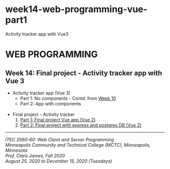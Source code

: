 # week14-web-programming-vue-part1

Activity tracker app with Vue3

<h1>WEB PROGRAMMING</h1>

<h2>Week 14: Final project - Activity tracker app with Vue 3</h2>

<ul>
  <li>
    Activity tracker app (Vue 3)
    <ul>
      <li>
        Part 1: No components - Contd. from <a href="https://github.com/myverdict/week10-web-programming-vue">Week 10</a>
      </li>
      <li>
        Part 2: App with components
      </li>
    </ul>

  </li>

  <br>

  <li>
    Final project - Activity tracker
    <ol>
      <li>
        <a href="https://github.com/myverdict/ITEC-week14-final-project">
          Part 1: Final project Vue app (Vue 2)
        </a>
      </li>
      <li>
        <a href="https://github.com/myverdict/ITEC-final-project-activity-tracker-express-api">
          Part 2: Final project with express and postgres DB (Vue 2)
        </a>
      </li>
    </ol>
  </li>
</ul>

<hr />

<p>
  <i>
    ITEC 2560-60: Web Client and Server Programming
    <br />
    Minneapolis Community and Technical College (MCTC), Minneapolis, Minnesota
    <br />
    Prof. Clara James, Fall 2020
    <br />
    August 25, 2020 to December 15, 2020 (Tuesdays)
  </i>
</p>
